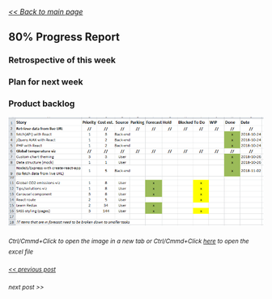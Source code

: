 _[<< Back to main page](https://maggievu.github.io/learning-reactjs/)_

## 80% Progress Report

### Retrospective of this week



### Plan for next week



### Product backlog

[![Excel Backlog](../assets/images/week-10-29/project-40.png "Excel Backlog")](https://maggievu.github.io/learning-reactjs/assets/images/week-10-29/project-40.png)

_<sub>Ctrl/Cmmd+Click to open the image in a new tab or Ctrl/Cmmd+Click [here](https://drive.google.com/open?id=18PGWuh6UoTUE69R7_MoA-4jQ9zRPGQdT) to open the excel file</sub>_


_<sub>[<< previous post](week-11-05)</sub>_

_<sub>next post >>[](week-11-19)</sub>_
